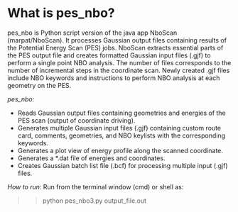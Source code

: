 What is pes_nbo?
================

pes_nbo is Python script version of the java app NboScan (marpat/NboScan). It processes Gaussian output files containing results of the Potential Energy Scan (PES) jobs. NboScan extracts essential parts of the PES output file and creates formatted Gaussian input files (.gjf) to perform a single point NBO analysis. The number of files corresponds to the number of incremental steps in the coordinate scan.  Newly created .gjf files include NBO keywords and instructions to perform NBO analysis at each geometry on the PES.

*pes_nbo:*
-	Reads Gaussian output files containing geometries and energies of the PES scan (output of coordinate driving).
-	Generates multiple Gaussian input files (.gjf) containing custom route card, comments, geometries, and NBO keylists with the corresponding keywords.
-	Generates a plot view of energy profile along the scanned coordinate.
- Generates a *.dat file of energies and coordinates.
-	Creates Gaussian batch list file (.bcf) for processing multiple input (.gjf) files.

*How to run:*
Run from the terminal window (cmd) or shell as:
>> python pes_nbo3.py output_file.out